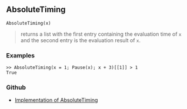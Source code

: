 ## AbsoluteTiming

```
AbsoluteTiming(x)
```

> returns a list with the first entry containing the evaluation time of `x` and the second entry is the evaluation result of `x`.

### Examples

```
>> AbsoluteTiming(x = 1; Pause(x); x + 3)[[1]] > 1
True
```

### Github

* [Implementation of AbsoluteTiming](https://github.com/axkr/symja_android_library/blob/master/symja_android_library/matheclipse-core/src/main/java/org/matheclipse/core/builtin/Programming.java#L165) 
